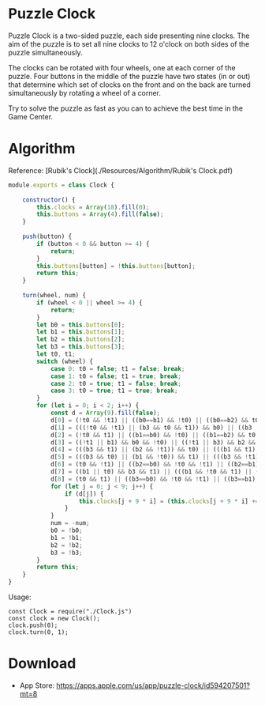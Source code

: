 # Puzzle Clock

Puzzle Clock is a two-sided puzzle, each side presenting nine clocks. The aim of the puzzle is to set all nine clocks to 12 o'clock on both sides of the puzzle simultaneously.

The clocks can be rotated with four wheels, one at each corner of the puzzle. Four buttons in the middle of the puzzle have two states (in or out) that determine which set of clocks
on the front and on the back are turned simultaneously by rotating a wheel of a corner.

Try to solve the puzzle as fast as you can to achieve the best time in the Game Center.

# Algorithm 


Reference: [Rubik's Clock](./Resources/Algorithm/Rubik's Clock.pdf)

```js
module.exports = class Clock {
    
    constructor() {
        this.clocks = Array(18).fill(0);
        this.buttons = Array(4).fill(false);
    }
  
    push(button) {
        if (button < 0 && button >= 4) {
            return;
        }
        this.buttons[button] = !this.buttons[button];
        return this;
    }
  
    turn(wheel, num) {
        if (wheel < 0 || wheel >= 4) {
            return;
        }
        let b0 = this.buttons[0];
        let b1 = this.buttons[1];
        let b2 = this.buttons[2];
        let b3 = this.buttons[3];
        let t0, t1;
        switch (wheel) {
            case 0: t0 = false; t1 = false; break;
            case 1: t0 = false; t1 = true; break;
            case 2: t0 = true; t1 = false; break;
            case 3: t0 = true; t1 = true; break;
        }
        for (let i = 0; i < 2; i++) {
            const d = Array(9).fill(false);
            d[0] = (!t0 && !t1) || ((b0==b1) && !t0) || ((b0==b2) && t0 && !t1) || ((b0==b3) && t0 && t1);
            d[1] = (((!t0 && !t1) || (b3 && t0 && t1)) && b0) || ((b3 || !t0) && b1 && t1) || (((!b0 && b1) || b0) && b2 && t0 && !t1);
            d[2] = (!t0 && t1) || ((b1==b0) && !t0) || ((b1==b2) && t0 && !t1) || ((b1==b3) && t1);
            d[3] = ((!t1 || b1) && b0 && !t0) || ((!t1 || b3) && b2 && t0) || (((b1 && b2 && !t0) || (b0 && b3 && t0)) && t1);
            d[4] = (((b3 && t1) || (b2 && !t1)) && t0) || (((b1 && t1) ||(b0 && !t1)) && !t0);
            d[5] = (((b3 && t0) || (b1 && !t0)) && t1) || (((b3 && !t1) || b1) && b0 && !t0) || (((b1 && !t1) || b3) && b2 && t0);
            d[6] = (t0 && !t1) || ((b2==b0) && !t0 && !t1) || ((b2==b1) && !t0 && t1) || ((b2==b3) && t0);
            d[7] = ((b1 || t0) && b3 && t1) || (((b1 && !t0 && t1) || (t0 && !t1)) && b2) || ((b2 || b3) && b0 && !t0 && !t1);
            d[8] = (t0 && t1) || ((b3==b0) && !t0 && !t1) || ((b3==b1) && t1) || ((b3==b2) && t0);
            for (let j = 0; j < 9; j++) {
				if (d[j]) {
                    this.clocks[j + 9 * i] = (this.clocks[j + 9 * i] += num) % 12 < 0 ? this.clocks[j + 9 * i] % 12 + 12 : this.clocks[j + 9 * i] % 12;
                }
            }
            num = -num; 
            b0 = !b0;
            b1 = !b1;
            b2 = !b2;
            b3 = !b3;
        }
        return this;
    }
}
```

Usage:

```
const Clock = require("./Clock.js")
const clock = new Clock();
clock.push(0);
clock.turn(0, 1);
```

# Download

- App Store: https://apps.apple.com/us/app/puzzle-clock/id594207501?mt=8

